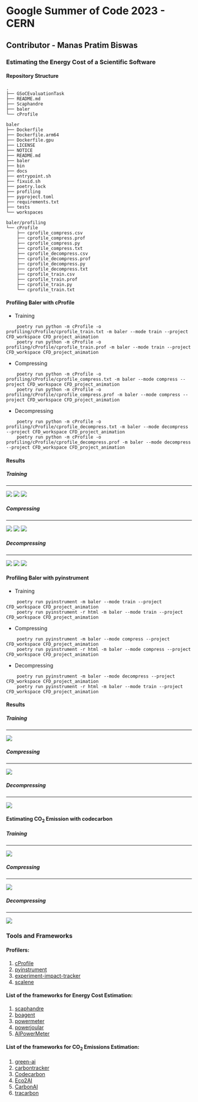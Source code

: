 # Google Summer of Code 2023 - CERN 

## Contributor - Manas Pratim Biswas

### Estimating the Energy Cost of a Scientific Software


#### Repository Structure

```
.
├── GSoCEvaluationTask
├── README.md
├── Scaphandre
├── baler
└── cProfile

baler
├── Dockerfile
├── Dockerfile.arm64
├── Dockerfile.gpu
├── LICENSE
├── NOTICE
├── README.md
├── baler
├── bin
├── docs
├── entrypoint.sh
├── fixuid.sh
├── poetry.lock
├── profiling
├── pyproject.toml
├── requirements.txt
├── tests
└── workspaces

baler/profiling
└── cProfile
    ├── cprofile_compress.csv
    ├── cprofile_compress.prof
    ├── cprofile_compress.py
    ├── cprofile_compress.txt
    ├── cprofile_decompress.csv
    ├── cprofile_decompress.prof
    ├── cprofile_decompress.py
    ├── cprofile_decompress.txt
    ├── cprofile_train.csv
    ├── cprofile_train.prof
    ├── cprofile_train.py
    └── cprofile_train.txt
```

#### Profiling Baler with cProfile

- Training
```console
    poetry run python -m cProfile -o profiling/cProfile/cprofile_train.txt -m baler --mode train --project CFD_workspace CFD_project_animation
    poetry run python -m cProfile -o profiling/cProfile/cprofile_train.prof -m baler --mode train --project CFD_workspace CFD_project_animation
```

- Compressing
```console
    poetry run python -m cProfile -o profiling/cProfile/cprofile_compress.txt -m baler --mode compress --project CFD_workspace CFD_project_animation
    poetry run python -m cProfile -o profiling/cProfile/cprofile_compress.prof -m baler --mode compress --project CFD_workspace CFD_project_animation
```

- Decompressing
```console
    poetry run python -m cProfile -o profiling/cProfile/cprofile_decompress.txt -m baler --mode decompress --project CFD_workspace CFD_project_animation
    poetry run python -m cProfile -o profiling/cProfile/cprofile_decompress.prof -m baler --mode decompress --project CFD_workspace CFD_project_animation
```

#### Results

##### Training
---
<img src = "cProfile/cProfile_Results/train.png">

<img src = "cProfile/cProfile_Results/train_icicle.png">

<img src = "cProfile/cProfile_Results/train_sunburst.png">

##### Compressing
---
<img src = "cProfile/cProfile_Results/compress.png">

<img src = "cProfile/cProfile_Results/compress_icicle.png">

<img src = "cProfile/cProfile_Results/compress_sunburst.png">

##### Decompressing
---
<img src = "cProfile/cProfile_Results/decompress.png">

<img src = "cProfile/cProfile_Results/decompress_icicle.png">

<img src = "cProfile/cProfile_Results/decompress_sunburst.png">


#### Profiling Baler with pyinstrument

- Training
```console
    poetry run pyinstrument -m baler --mode train --project CFD_workspace CFD_project_animation
    poetry run pyinstrument -r html -m baler --mode train --project CFD_workspace CFD_project_animation
```

- Compressing
```console
    poetry run pyinstrument -m baler --mode compress --project CFD_workspace CFD_project_animation
    poetry run pyinstrument -r html -m baler --mode compress --project CFD_workspace CFD_project_animation
```

- Decompressing
```console
    poetry run pyinstrument -m baler --mode decompress --project CFD_workspace CFD_project_animation
    poetry run pyinstrument -r html -m baler --mode train --project CFD_workspace CFD_project_animation
```

#### Results

##### Training
---
<img src = "pyinstrument/pyinstrument_Results/train.png">


##### Compressing
---
<img src = "pyinstrument/pyinstrument_Results/compress.png">


##### Decompressing
---
<img src = "pyinstrument/pyinstrument_Results/decompress.png">


#### Estimating CO<sub>2</sub> Emission with codecarbon

##### Training
---
<img src = "codecarbon/codecarbon_Results/train.png">


##### Compressing
---
<img src = "codecarbon/codecarbon_Results/compress.png">


##### Decompressing
---
<img src = "codecarbon/codecarbon_Results/decompress.png">


### Tools and Frameworks 

#### Profilers:
1. [cProfile](https://docs.python.org/3/library/profile.html)
2. [pyinstrument](https://github.com/joerick/pyinstrument)
3. [experiment-impact-tracker](https://github.com/Breakend/experiment-impact-tracker)
4. [scalene](https://github.com/plasma-umass/scalene)

#### List of the frameworks for Energy Cost Estimation:
1. [scaphandre](https://github.com/hubblo-org/scaphandre)
2. [boagent](https://github.com/Boavizta/boagent)
3. [powermeter](https://github.com/autoai-incubator/powermeter)
4. [powerjoular](https://gitlab.com/joular/powerjoular)
5. [AIPowerMeter](https://github.com/GreenAI-Uppa/AIPowerMeter)


#### List of the frameworks for CO<sub>2</sub> Emissions Estimation:
1. [green-ai](https://github.com/daviddao/green-ai)
2. [carbontracker](https://github.com/lfwa/carbontracker)
3. [Codecarbon](https://github.com/mlco2/codecarbon)
4. [Eco2AI](https://github.com/sb-ai-lab/Eco2AI)
5. [CarbonAI](https://github.com/Capgemini-Invent-France/CarbonAI)
6. [tracarbon](https://github.com/fvaleye/tracarbon)
